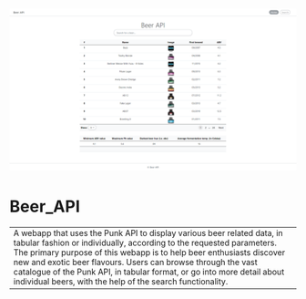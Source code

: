 # ![Beer_Api](demo_img/index.png)
# Beer_API
<table>
<tr>
<td>
  A webapp that uses the Punk API to display various beer related data, in tabular fashion or individually, according to the requested parameters. The primary purpose of this webapp is to help beer enthusiasts discover new and exotic beer flavours. Users can browse through the vast catalogue of the Punk API, in tabular format, or go into more detail about individual beers, with the help of the search functionality.
</td>
</tr>
</table>


